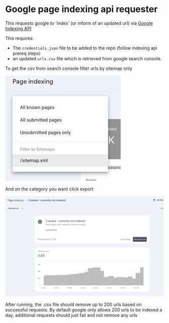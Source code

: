 # Google page indexing api requester
This requests google to 'index' (or inform of an updated url) via [Google Indexing API](https://developers.google.com/search/apis/indexing-api/v3/quickstart)

This requires:
- The `credentials.json` file to be added to the repo (follow indexing api prereq steps)
- an updated `urls.csv` file which is retrieved from google search console.

To get the csv from search console filter urls by sitemap only

![Filter urls by sitemap only](filter.png)

And on the category you want click export

![Crawled no indexed pages](crawled.png)

After running, the .csv file should remove up to 200 urls based on successful requests. By default google only allows 200 urls to be indexed a day, additional requests should just fail and not remove any urls
